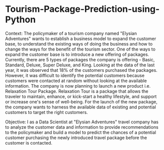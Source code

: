 # Tourism-Package-Prediction-using-Python
Context: The policymaker of a tourism company named "Elysian Adventures" wants to establish a business model to expand the customer base, to understand the existing ways of doing the business and how to change the ways for the benefit of the tourism sector.
One of the ways to expand the customer base is to introduce a new offering of packages. Currently, there are 5 types of packages the company is offering - Basic, Standard, Deluxe, Super Deluxe, and King. Looking at the data of the last year, it was observed that 18% of the customers purchased the packages. However, it was difficult to identify the potential customers because customers were contacted at random without looking at the available information.
The company is now planning to launch a new product i.e. Relaxation Tour Package. Relaxation Tour is a package that allows the traveler to maintain, enhance, or kick-start a healthy lifestyle, and support or increase one's sense of well-being. For the launch of the new package, the company wants to harness the available data of existing and potential customers to target the right customers.


Objective: I as a Data Scientist at "Elysian Adventures" travel company has to analyze the customer data and information to provide recommendations to the policymaker and build a model to predict the chances of a potential customer purchasing the newly introduced travel package before the customer is contacted.
